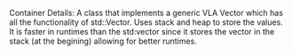 Container Details:
A class that implements a generic VLA Vector which has all the functionality of std::Vector.
Uses stack and heap to store the values.
It is faster in runtimes than the std:vector since it stores the vector in the stack (at the begining) allowing for better runtimes.
